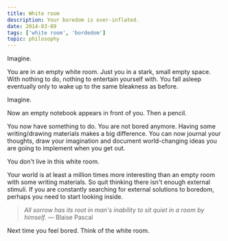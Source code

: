 ```yaml
---
title: White room
description: Your boredom is over-inflated.
date: 2014-03-09
tags: ['white room', 'bordedom']
topic: philosophy
---
```


Imagine.

You are in an empty white room. Just you in a stark, small empty space. With nothing to do, nothing to entertain yourself with. You fall asleep eventually only to wake up to the same bleakness as before.

Imagine.

Now an empty notebook appears in front of you. Then a pencil.

You now have something to do. You are not bored anymore. Having some writing/drawing materials makes a big difference. You can now journal your thoughts, draw your imagination and document world-changing ideas you are going to implement when you get out.

<p class="lead">You don't live in this white room.</p>

Your world is at least a million times more interesting than an empty room with some writing materials. So quit thinking there isn't enough external stimuli. If you are constantly searching for external solutions to boredom, perhaps you need to start looking inside.

> _All sorrow has its root in man's inability to sit quiet in a room by himself._ — Blaise Pascal

Next time you feel bored. Think of the white room.